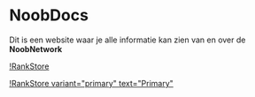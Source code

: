 
# NoobDocs

Dit is een website waar je alle informatie kan zien van en over de **NoobNetwork**

[!RankStore](https://shop.noobnetwork.nl)

[!RankStore variant="primary" text="Primary"](https://shop.noobnetwork.nl)


